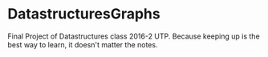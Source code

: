 # DatastructuresGraphs
Final Project of Datastructures class 2016-2 UTP. Because keeping up is the best way to learn, it doesn't matter the notes. 
